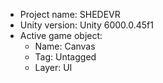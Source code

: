 <!-- UNITY CODE ASSIST INSTRUCTIONS START -->
- Project name: SHEDEVR
- Unity version: Unity 6000.0.45f1
- Active game object:
  - Name: Canvas
  - Tag: Untagged
  - Layer: UI
<!-- UNITY CODE ASSIST INSTRUCTIONS END -->